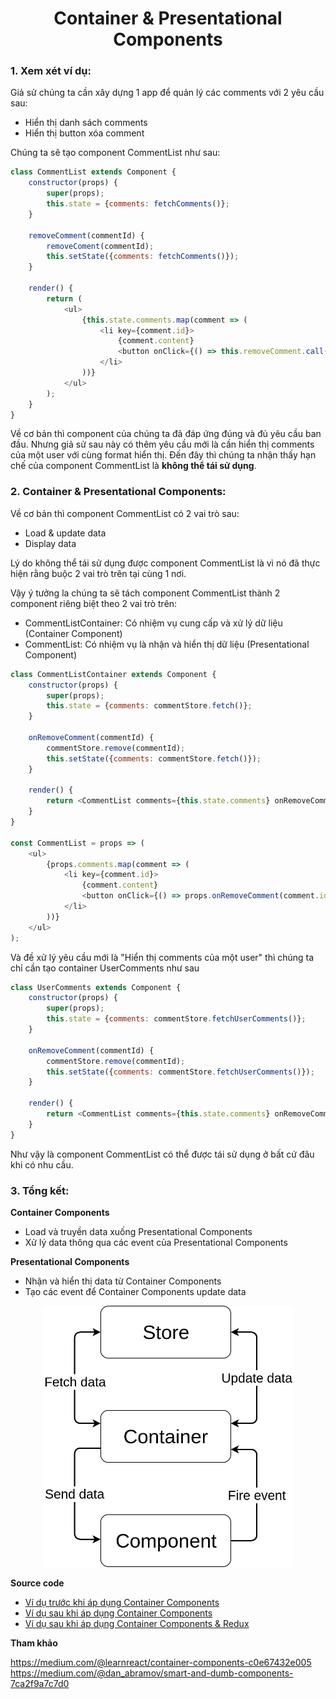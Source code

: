 <h1 align="center">Container & Presentational Components</h1>

### 1. Xem xét ví dụ:

Giả sử chúng ta cần xây dựng 1 app để quản lý các comments với 2 yêu cầu sau:

- Hiển thị danh sách comments
- Hiển thị button xóa comment

Chúng ta sẽ tạo component CommentList như sau:

```javascript
class CommentList extends Component {
    constructor(props) {
        super(props);
        this.state = {comments: fetchComments()};
    }

    removeComment(commentId) {
        removeComent(commentId);
        this.setState({comments: fetchComments()});
    }

    render() {
        return (
            <ul>
                {this.state.comments.map(comment => (
                    <li key={comment.id}>
                        {comment.content}
                        <button onClick={() => this.removeComment.call(this, comment.id)}>Remove</button>
                    </li>
                ))}
            </ul>
        );
    }
}
```

Về cơ bản thì component của chúng ta đã đáp ứng đúng và đủ yêu cầu ban đầu. Nhưng giả sử sau này có thêm yêu cầu mới là cần hiển thị comments của một user với cùng format hiển thị. Đến đây thì chúng ta nhận thấy hạn chế của component CommentList là **không thể tái sử dụng**.

### 2. Container & Presentational Components:

Về cơ bản thì component CommentList có 2 vai trò sau:

- Load & update data
- Display data

Lý do không thể tái sử dụng được component CommentList là vì nó đã thực hiện rằng buộc 2 vai trò trên tại cùng 1 nơi.

Vậy ý tưởng la chúng ta sẽ tách component CommentList thành 2 component riêng biệt theo 2 vai trò trên:

- CommentListContainer: Có nhiệm vụ cung cấp và xử lý dữ liệu (Container Component)
- CommentList: Có nhiệm vụ là nhận và hiển thị dữ liệu (Presentational Component)

```javascript
class CommentListContainer extends Component {
    constructor(props) {
        super(props);
        this.state = {comments: commentStore.fetch()};
    }

    onRemoveComment(commentId) {
        commentStore.remove(commentId);
        this.setState({comments: commentStore.fetch()});
    }

    render() {
        return <CommentList comments={this.state.comments} onRemoveComment={this.onRemoveComment.bind(this)} />;
    }
}

const CommentList = props => (
    <ul>
        {props.comments.map(comment => (
            <li key={comment.id}>
                {comment.content}
                <button onClick={() => props.onRemoveComment(comment.id)}>Remove</button>
            </li>
        ))}
    </ul>
);
```
Và đề xử lý yêu cầu mới là "Hiển thị comments của một user" thì chúng ta chỉ cần tạo container UserComments như sau

```javascript
class UserComments extends Component {
    constructor(props) {
        super(props);
        this.state = {comments: commentStore.fetchUserComments()};
    }

    onRemoveComment(commentId) {
        commentStore.remove(commentId);
        this.setState({comments: commentStore.fetchUserComments()});
    }

    render() {
        return <CommentList comments={this.state.comments} onRemoveComment={this.onRemoveComment.bind(this)} />;
    }
}
```
Như vậy là component CommentList có thể được tái sử dụng ở bất cứ đâu khi có nhu cầu.

### 3. Tổng kết:

**Container Components**

- Load và truyền data xuống Presentational Components
- Xử lý data thông qua các event của Presentational Components

**Presentational Components**

- Nhận và hiển thị data từ Container Components
- Tạo các event để Container Components update data

<p align="center"><img src="./assets/flowchart.png" width="400"></p>

**Source code**

- [Ví dụ trước khi áp dụng Container Components](https://github.com/sontung0/tutorial-react-container-components/tree/react-before)
- [Ví dụ sau khi áp dụng Container Components](https://github.com/sontung0/tutorial-react-container-components/tree/react-after)
- [Ví dụ sau khi áp dụng Container Components & Redux](https://github.com/sontung0/tutorial-react-container-components/tree/redux-after)

**Tham khảo**

https://medium.com/@learnreact/container-components-c0e67432e005
https://medium.com/@dan_abramov/smart-and-dumb-components-7ca2f9a7c7d0



